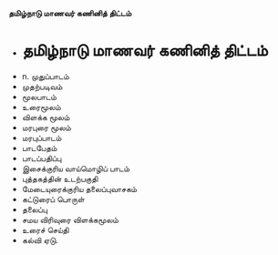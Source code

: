 **தமிழ்நாடு மாணவர் கணினித் திட்டம்**
- # தமிழ்நாடு மாணவர் கணினித் திட்டம்
- n. முதுப்பாடம்
- முதற்படிவம்
- மூலபாடம்
- உரைமூலம்
- விளக்க மூலம்
- மரபுரை மூலம்
- மரபுப்பாடம்
- பாடபேதம்
- பாடப்பதிப்பு
- இசைக்குரிய வாய்மொழிப் பாடம்
- புத்தகத்தின் உடற்பகுதி
- மேடையுரைக்குரிய தலைப்புவாசகம்
- கட்டுரைப் பொருள்
- தலைப்பு
- சமய விரிவுரை விளக்கமூலம்
- உரைச் செய்தி
- கல்வி ஏடு.

